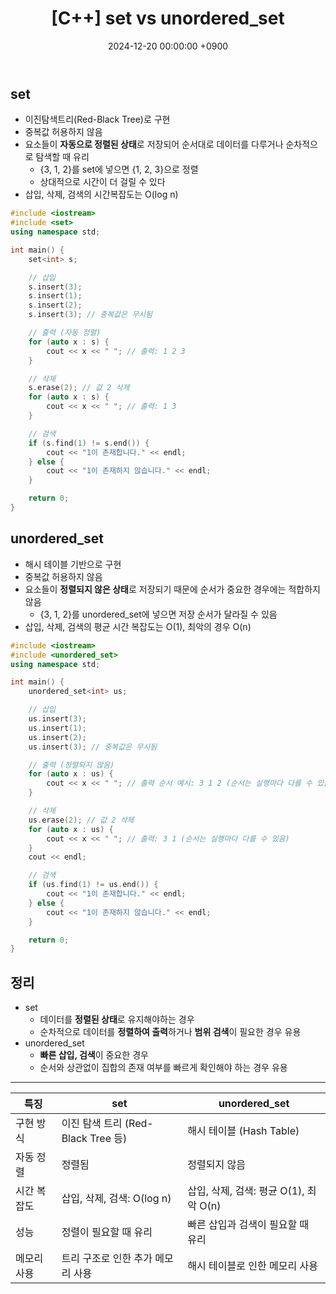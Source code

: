 ﻿---
classes: wide
toc: true
toc_label: "My Table of Contents"
#toc_icon: "cog"
layout: single
title: "[C++] set vs unordered_set"
date: "2024-12-20 00:00:00 +0900"
last_modified_at: "2024-12-20 00:00:00 +0900"
categories:
  - C++
tags:
  - c++
author_profile: true
sidebar:
    nav: docs
---

## set
- 이진탐색트리(Red-Black Tree)로 구현
- 중복값 허용하지 않음
- 요소들이 **자동으로 정렬된 상태**로 저장되어 순서대로 데이터를 다루거나 순차적으로 탐색할 때 유리
    - {3, 1, 2}를 set에 넣으면 {1, 2, 3}으로 정렬
    - 상대적으로 시간이 더 걸릴 수 있다
- 삽입, 삭제, 검색의 시간복잡도는 O(log n)

```c++
#include <iostream>
#include <set>
using namespace std;

int main() {
    set<int> s;

    // 삽입
    s.insert(3);
    s.insert(1);
    s.insert(2);
    s.insert(3); // 중복값은 무시됨

    // 출력 (자동 정렬)
    for (auto x : s) {
        cout << x << " "; // 출력: 1 2 3
    }

    // 삭제
    s.erase(2); // 값 2 삭제
    for (auto x : s) {
        cout << x << " "; // 출력: 1 3
    }

    // 검색
    if (s.find(1) != s.end()) {
        cout << "1이 존재합니다." << endl;
    } else {
        cout << "1이 존재하지 않습니다." << endl;
    }

    return 0;
}
```

## unordered_set
- 해시 테이블 기반으로 구현
- 중복값 허용하지 않음
- 요소들이 **정렬되지 않은 상태**로 저장되기 때문에 순서가 중요한 경우에는 적합하지 않음
    - {3, 1, 2}를 unordered_set에 넣으면 저장 순서가 달라질 수 있음
- 삽입, 삭제, 검색의 평균 시간 복잡도는 O(1), 최악의 경우 O(n)

```c++
#include <iostream>
#include <unordered_set>
using namespace std;

int main() {
    unordered_set<int> us;

    // 삽입
    us.insert(3);
    us.insert(1);
    us.insert(2);
    us.insert(3); // 중복값은 무시됨

    // 출력 (정렬되지 않음)
    for (auto x : us) {
        cout << x << " "; // 출력 순서 예시: 3 1 2 (순서는 실행마다 다를 수 있음)
    }

    // 삭제
    us.erase(2); // 값 2 삭제
    for (auto x : us) {
        cout << x << " "; // 출력: 3 1 (순서는 실행마다 다를 수 있음)
    }
    cout << endl;

    // 검색
    if (us.find(1) != us.end()) {
        cout << "1이 존재합니다." << endl;
    } else {
        cout << "1이 존재하지 않습니다." << endl;
    }

    return 0;
}
```

## 정리
- set
    - 데이터를 **정렬된 상태**로 유지해야하는 경우
    - 순차적으로 데이터를 **정렬하여 출력**하거나 **범위 검색**이 필요한 경우 유용
- unordered_set
    - **빠른 삽입, 검색**이 중요한 경우
    - 순서와 상관없이 집합의 존재 여부를 빠르게 확인해야 하는 경우 유용

---

|특징|set|unordered_set|
|---|---|---|
|구현 방식|이진 탐색 트리 (Red-Black Tree 등)|해시 테이블 (Hash Table)|
|자동 정렬|정렬됨|정렬되지 않음|
|시간 복잡도|삽입, 삭제, 검색: O(log n)|삽입, 삭제, 검색: 평균 O(1), 최악 O(n)|
|성능|정렬이 필요할 때 유리|빠른 삽입과 검색이 필요할 때 유리|
|메모리 사용|트리 구조로 인한 추가 메모리 사용|해시 테이블로 인한 메모리 사용|
